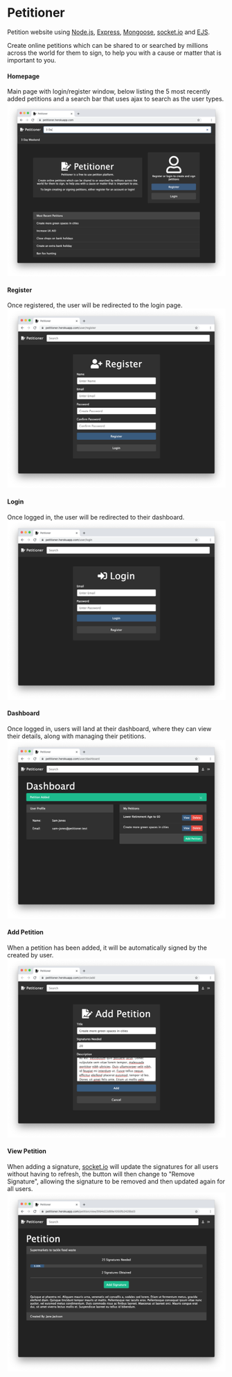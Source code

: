 # Petitioner

Petition website using [Node.js](https://nodejs.org/), [Express](https://expressjs.com/), [Mongoose](https://mongoosejs.com/), [socket.io](https://socket.io/) and [EJS](https://ejs.co/).

Create online petitions which can be shared to or searched by millions across the world for them to sign, to help you with a cause or matter that is important to you.

#### Homepage
Main page with login/register window, below listing the 5 most recently added petitions and a search bar that uses ajax to search as the user types. 
![Screenshot](./public/images/screenshots/home.png)
#### Register
Once registered, the user will be redirected to the login page.
![Screenshot](./public/images/screenshots/register.png)
#### Login
Once logged in, the user will be redirected to their dashboard.
![Screenshot](./public/images/screenshots/login.png)
#### Dashboard
Once logged in, users will land at their dashboard, where they can view their details, along with managing their petitions.
![Screenshot](./public/images/screenshots/dashboard.png)
#### Add Petition
When a petition has been added, it will be automatically signed by the created by user.
![Screenshot](./public/images/screenshots/add_petition.png)
#### View Petition
When adding a signature, [socket.io](https://socket.io/) will update the signatures for all users without having to refresh, the button will then change to "Remove Signature", allowing the signature to be removed and then updated again for all users. 
![Screenshot](./public/images/screenshots/view_petition.png)